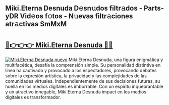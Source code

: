 ## Miki.Eterna Desnuda D𝚎sn𝚞dos filtr𝚊dos - Parts-yDR Vid𝚎os f𝚘tos - N𝚞evas filtr𝚊ciones atr𝚊ctivas SmMxM

# <h2><a href="http://mb0lrk.tromn.icu/?c=Miki.Eterna+Desnuda">🔗👉👉👉 Miki.Eterna Desnuda 🔗🔗</a></h2>

[![Miki.Eterna Desnuda nuevo](https://i.imgur.com/pEAQMta.gif)](http://mb0lrk.tromn.icu/?c=Miki.Eterna+Desnuda)
Miki.Eterna Desnuda, una figura enigmática y multifacética, desafía la comprensión simple. Su personalidad distintiva en línea ha cautivado y provocado a los espectadores, provocando debates sobre la expresión artística, la privacidad y las complejidades de las comunidades virtuales. Independientemente de sus decisiones futuras, su huella en los medios digitales es imborrable. Con un espíritu inquebrantable y un atractivo innegable, Miki.Eterna Desnuda impact en los medios digitales es transformador.
